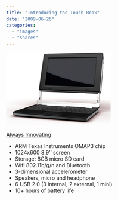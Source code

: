```yaml
---
title: "Introducing the Touch Book"
date: "2009-06-26"
categories: 
  - "images"
  - "shares"
---
```


![](images/4wnP83SaFp6ztxtzrhq926jJo1_400.png)

[Always Innovating](https://www.alwaysinnovating.com/home/)

- ARM Texas Instruments OMAP3 chip
- 1024x600 8.9’’ screen
- Storage: 8GB micro SD card
- Wifi 802.11b/g/n and Bluetooth
- 3-dimensional accelerometer
- Speakers, micro and headphone
- 6 USB 2.0 (3 internal, 2 external, 1 mini)
- 10+ hours of battery life
